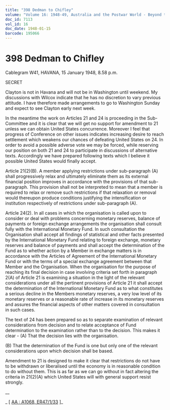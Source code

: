 ```yaml
---
title: "398 Dedman to Chifley"
volume: "Volume 16: 1948-49, Australia and the Postwar World - Beyond the Region"
doc_id: 7113
vol_id: 16
doc_date: 1948-01-15
barcode: 195066
---
```


# 398 Dedman to Chifley

Cablegram W41, HAVANA, 15 January 1948, 8.58 p.m.

SECRET

Clayton is not in Havana and will not be in Washington until weekend. My discussions with Wilcox indicate that he has no discretion to vary previous attitude. I have therefore made arrangements to go to Washington Sunday and expect to see Clayton early next week.

In the meantime the work on Articles 21 and 24 is proceeding in the Sub-Committee and it is clear that we will get no support for amendment to 21 unless we can obtain United States concurrence. Moreover I feel that progress of Conference on other issues indicates increasing desire to reach settlement which weakens our chances of defeating United States on 24. In order to avoid a possible adverse vote we may be forced, while reserving our position on both 21 and 24 to participate in discussions of alternative texts. Accordingly we have prepared following texts which I believe it possible United States would finally accept.

Article 21(2)(B). A member applying restrictions under sub-paragraph (A) shall progressively relax and ultimately eliminate them as its external financial position improves in accordance with the provisions of that sub-paragraph. This provision shall not be interpreted to mean that a member is required to relax or remove such restrictions if that relaxation or removal would thereupon produce conditions justifying the intensification or institution respectively of restrictions under sub-paragraph (A).

Article 24(2). In all cases in which the organisation is called upon to consider or deal with problems concerning monetary reserves, balance of payments or foreign exchange arrangements the organisation shall consult fully with the International Monetary Fund. In such consultation the Organisation shall accept all findings of statistical and other facts presented by the International Monetary Fund relating to foreign exchange, monetary reserves and balance of payments and shall accept the determination of the Fund as to whether action by a Member in exchange matters is in accordance with the Articles of Agreement of the International Monetary Fund or with the terms of a special exchange agreement between that Member and the Organisation. When the organisation for the purpose of reaching its final decision in case involving criteria set forth in paragraph 2(A) of Article 21 is examining a situation in the light of the relevant considerations under all the pertinent provisions of Article 21 it shall accept the determination of the International Monetary Fund as to what constitutes a serious decline in the Members monetary reserves, a very low level of its monetary reserves or a reasonable rate of increase in its monetary reserves and assures the financial aspects of other matters covered in consultation in such cases.

The text of 24 has been prepared so as to separate examination of relevant considerations from decision and to relate acceptance of Fund determination to the examination rather than to the decision. This makes it clear - (A) That the decision lies with the organisation.

(B) That the determination of the Fund is one but only one of the relevant considerations upon which decision shall be based.

Amendment to 21 is designed to make it clear that restrictions do not have to be withdrawn or liberalised until the economy is in reasonable condition to do without them. This is as far as we can go without in fact altering the criteria in 21(2)(A) which United States will with general support resist strongly.

__

_ [ [AA : A1068, ER47/1/33](http://www.naa.gov.au/cgi-bin/Search?O=I&Number=195066) ]_
